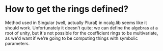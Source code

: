 # How to get the rings defined?
Method used in Singular (well, actually Plural) in ncalg.lib seems like it should work.
Unfortunately it doesn't quite; we can define the algebras at a root of unity, but it's not possible for the coefficient rings to be multivariate, as we'd want if we're going to be computing things with symbolic parameters.